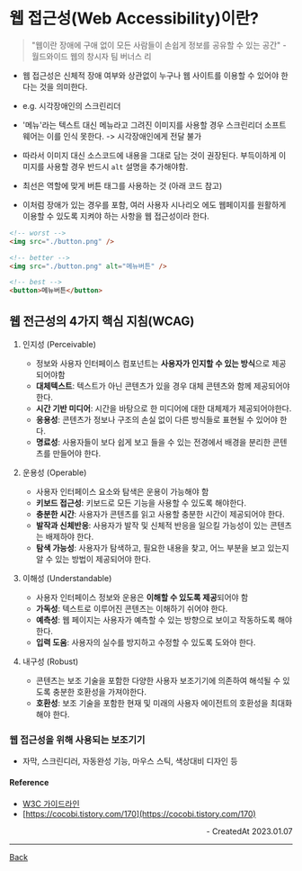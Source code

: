 # 웹 접근성(Web Accessibility)이란?

> "웹이란 장애에 구애 없이 모든 사람들이 손쉽게 정보를 공유할 수 있는 공간" - 월드와이드 웹의 창시자 팀 버너스 리

- 웹 접근성은 신체적 장애 여부와 상관없이 누구나 웹 사이트를 이용할 수 있어야 한다는 것을 의미한다.
- e.g. 시각장애인의 스크린리더

- '메뉴'라는 텍스트 대신 메뉴라고 그려진 이미지를 사용할 경우 스크린리더 소프트웨어는 이를 인식 못한다. -> 시각장애인에게 전달 불가

- 따라서 이미지 대신 소스코드에 내용을 그대로 담는 것이 권장된다. 부득이하게 이미지를 사용할 경우 반드시 `alt` 설명을 추가해야함.

- 최선은 역할에 맞게 버튼 태그를 사용하는 것 (아래 코드 참고)

- 이처럼 장애가 있는 경우를 포함, 여러 사용자 시나리오 에도 웹페이지를 원활하게 이용할 수 있도록 지켜야 하는 사항을 웹 접근성이라 한다.

```html
<!-- worst -->
<img src="./button.png" />

<!-- better -->
<img src="./button.png" alt="메뉴버튼" />

<!-- best -->
<button>메뉴버튼</button>
```

## 웹 전근성의 4가지 핵심 지침(WCAG)

1. 인지성 (Perceivable)

   - 정보와 사용자 인터페이스 컴포넌트는 **사용자가 인지할 수 있는 방식**으로 제공되어야함
   - **대체텍스트**: 텍스트가 아닌 콘텐츠가 있을 경우 대체 콘텐츠와 함께 제공되어야 한다.
   - **시간 기반 미디어**: 시간을 바탕으로 한 미디어에 대한 대체제가 제공되어야한다.
   - **응용성**: 콘텐츠가 정보나 구조의 손실 없이 다른 방식들로 표현될 수 있어야 한다.
   - **명료성**: 사용자들이 보다 쉽게 보고 들을 수 있는 전경에서 배경을 분리한 콘텐츠를 만들어야 한다.

2. 운용성 (Operable)

   - 사용자 인터페이스 요소와 탐색은 운용이 가능해야 함
   - **키보드 접근성**: 키보드로 모든 기능을 사용할 수 있도록 해야한다.
   - **충분한 시간**: 사용자가 콘텐츠를 읽고 사용할 충분한 시간이 제공되어야 한다.
   - **발작과 신체반응**: 사용자가 발작 및 신체적 반응을 일으킬 가능성이 있는 콘텐츠는 배제하야 한다.
   - **탐색 가능성**: 사용자가 탐색하고, 필요한 내용을 찾고, 어느 부분을 보고 있는지 알 수 있는 방법이 제공되어야 한다.

3. 이해성 (Understandable)

   - 사용자 인터페이스 정보와 운용은 **이해할 수 있도록 제공**되어야 함
   - **가독성**: 텍스트로 이루어진 콘텐츠는 이해하기 쉬어야 한다.
   - **예측성**: 웹 페이지는 사용자가 예측할 수 있는 방향으로 보이고 작동하도록 해야한다.
   - **입력 도움**: 사용자의 실수를 방지하고 수정할 수 있도록 도와야 한다.

4. 내구성 (Robust)

   - 콘텐츠는 보조 기술을 포함한 다양한 사용자 보조기기에 의존하여 해석될 수 있도록 충분한 호환성을 가져야한다.
   - **호환성**: 보조 기술을 포함한 현재 및 미래의 사용자 에이전트의 호환성을 최대화해야 한다.

### 웹 접근성을 위해 사용되는 보조기기

- 자막, 스크린디러, 자동완성 기능, 마우스 스틱, 색상대비 디자인 등

#### Reference

- [W3C 가이드라인](https://www.w3.org/WAI/standards-guidelines/)
- [https://cocobi.tistory.com/170](https://cocobi.tistory.com/170)

<div align="right">- CreatedAt 2023.01.07</div>

---

[Back](../README.md)
